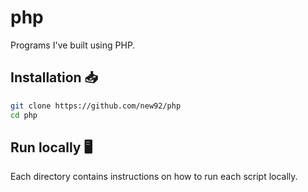# php
Programs I've built using PHP.

## Installation 📥

```bash
git clone https://github.com/new92/php
cd php
```

## Run locally 🖥️

Each directory contains instructions on how to run each script locally.
